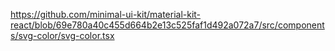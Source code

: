 https://github.com/minimal-ui-kit/material-kit-react/blob/69e780a40c455d664b2e13c525faf1d492a072a7/src/components/svg-color/svg-color.tsx